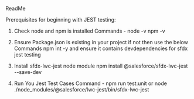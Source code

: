 ReadMe

Prerequisites for beginning with JEST testing:

1. Check node and npm is installed
Commands - 
node -v
npm -v

2. Ensure Package.json is existing in your project if not then use the below Commands
npm int -y and ensure it contains devdependencies for sfdx jest testing

3. Install sfdx-lwc-jest node module
npm install @salesforce/sfdx-lwc-jest --save-dev

4. Run You Jest Test Cases
Command - npm run test:unit or node ./node_modules/@salesforce/lwc-jest/bin/sfdx-lwc-jest
